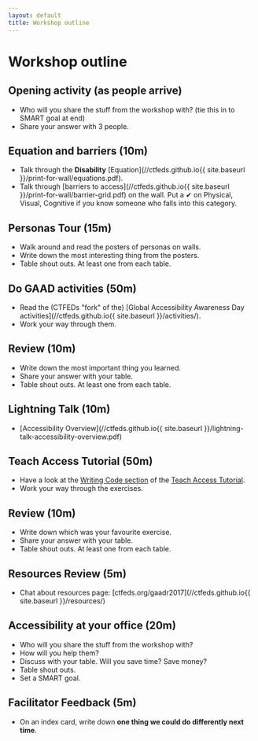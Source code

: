 ```yaml
---
layout: default
title: Workshop outline
---
```


# Workshop outline

## Opening activity (as people arrive)

* Who will you share the stuff from the workshop with? (tie this in to SMART goal at end)
* Share your answer with 3 people.

## Equation and barriers (10m)

* Talk through the **Disability** [Equation](//ctfeds.github.io{{ site.baseurl }}/print-for-wall/equations.pdf).
* Talk through [barriers to access](//ctfeds.github.io{{ site.baseurl }}/print-for-wall/barrier-grid.pdf) on the wall. Put a ✔ on Physical, Visual, Cognitive if you know someone who falls into this category.

## Personas Tour (15m)

* Walk around and read the posters of personas on walls.
* Write down the most interesting thing from the posters.
* Table shout outs. At least one from each table.

## Do GAAD activities (50m)

* Read the (CTFEDs "fork" of the) [Global Accessibility Awareness Day activities](//ctfeds.github.io{{ site.baseurl }}/activities/).
* Work your way through them.

## Review (10m)

* Write down the most important thing you learned.
* Share your answer with your table.
* Table shout outs. At least one from each table.

## Lightning Talk (10m)

* [Accessibility Overview](//ctfeds.github.io{{ site.baseurl }}/lightning-talk-accessibility-overview.pdf)

## Teach Access Tutorial (50m)

* Have a look at the [Writing Code section](https://teachaccess.github.io/tutorial/#/2) of the [Teach Access Tutorial](https://teachaccess.github.io/tutorial/).
* Work your way through the exercises.

## Review (10m)

* Write down which was your favourite exercise.
* Share your answer with your table.
* Table shout outs. At least one from each table.

## Resources Review (5m)

* Chat about resources page: [ctfeds.org/gaadr2017](//ctfeds.github.io{{ site.baseurl }}/resources/)

## Accessibility at your office (20m)

* Who will you share the stuff from the workshop with?
* How will you help them?
* Discuss with your table. Will you save time? Save money?
* Table shout outs.
* Set a SMART goal.

## Facilitator Feedback (5m)

* On an index card, write down **one thing we could do differently next time**.
